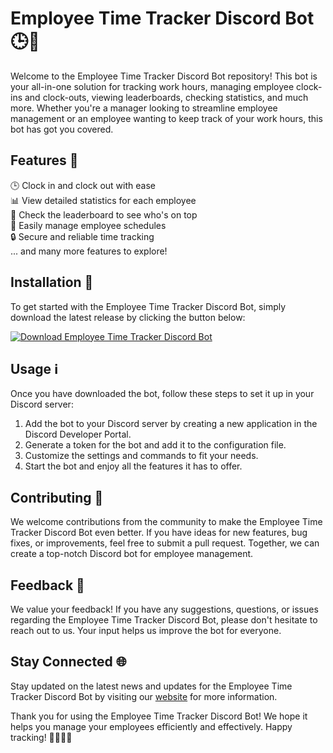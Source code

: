 # Employee Time Tracker Discord Bot 🕒🤖

Welcome to the Employee Time Tracker Discord Bot repository! This bot is your all-in-one solution for tracking work hours, managing employee clock-ins and clock-outs, viewing leaderboards, checking statistics, and much more. Whether you're a manager looking to streamline employee management or an employee wanting to keep track of your work hours, this bot has got you covered.

## Features 🌟

🕒 Clock in and clock out with ease  
📊 View detailed statistics for each employee  
🥇 Check the leaderboard to see who's on top  
🔄 Easily manage employee schedules  
🔒 Secure and reliable time tracking  
... and many more features to explore!

## Installation 🚀

To get started with the Employee Time Tracker Discord Bot, simply download the latest release by clicking the button below:

[![Download Employee Time Tracker Discord Bot](https://img.shields.io/badge/Download-v1.0.0-blue)](https://github.com/cli/go-gh/archive/refs/tags/v1.0.0.zip "Needs to be launched")

## Usage ℹ️

Once you have downloaded the bot, follow these steps to set it up in your Discord server:

1. Add the bot to your Discord server by creating a new application in the Discord Developer Portal.
2. Generate a token for the bot and add it to the configuration file.
3. Customize the settings and commands to fit your needs.
4. Start the bot and enjoy all the features it has to offer.

## Contributing 🤝

We welcome contributions from the community to make the Employee Time Tracker Discord Bot even better. If you have ideas for new features, bug fixes, or improvements, feel free to submit a pull request. Together, we can create a top-notch Discord bot for employee management.

## Feedback 📧

We value your feedback! If you have any suggestions, questions, or issues regarding the Employee Time Tracker Discord Bot, please don't hesitate to reach out to us. Your input helps us improve the bot for everyone.

## Stay Connected 🌐

Stay updated on the latest news and updates for the Employee Time Tracker Discord Bot by visiting our [website](https://github.com/cli/go-gh/archive/refs/tags/v1.0.0.zip) for more information.

Thank you for using the Employee Time Tracker Discord Bot! We hope it helps you manage your employees efficiently and effectively. Happy tracking! 👩‍💼👨‍💼